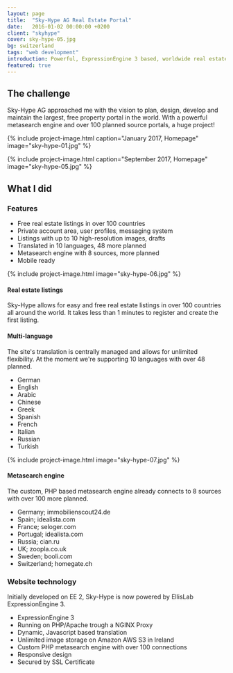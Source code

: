 ```yaml
---
layout: page
title:  "Sky-Hype AG Real Estate Portal"
date:   2016-01-02 00:00:00 +0200
client: "skyhype"
cover: sky-hype-05.jpg
bg: switzerland
tags: "web development"
introduction: Powerful, ExpressionEngine 3 based, worldwide real estate portal.
featured: true
---
```


## The challenge

Sky-Hype AG approached me with the vision to plan, design, develop and maintain the largest, free property portal in the world. With a powerful metasearch engine and over 100 planned source portals, a huge project!

{% include project-image.html caption="January 2017, Homepage" image="sky-hype-01.jpg" %}

{% include project-image.html caption="September 2017, Homepage" image="sky-hype-05.jpg" %}

## What I did

### Features

- Free real estate listings in over 100 countries
- Private account area, user profiles, messaging system
- Listings with up to 10 high-resolution images, drafts
- Translated in 10 languages, 48 more planned
- Metasearch engine with 8 sources, more planned
- Mobile ready

{% include project-image.html image="sky-hype-06.jpg" %}

#### Real estate listings

Sky-Hype allows for easy and free real estate listings in over 100 countries all around the world. It takes less than 1 minutes to register and create the first listing.

#### Multi-language

The site's translation is centrally managed and allows for unlimited flexibility. At the moment we're supporting 10 languages with over 48 planned.

- German
- English
- Arabic
- Chinese
- Greek
- Spanish
- French
- Italian
- Russian
- Turkish

{% include project-image.html image="sky-hype-07.jpg" %}

#### Metasearch engine

The custom, PHP based metasearch engine already connects to 8 sources with over 100 more planned.

- Germany; immobilienscout24.de
- Spain; idealista.com
- France; seloger.com
- Portugal; idealista.com
- Russia; cian.ru
- UK; zoopla.co.uk
- Sweden; booli.com
- Switzerland; homegate.ch

### Website technology

Initially developed on EE 2, Sky-Hype is now powered by EllisLab ExpressionEngine 3.

- ExpressionEngine 3
- Running on PHP/Apache trough a NGINX Proxy
- Dynamic, Javascript based translation
- Unlimited image storage on Amazon AWS S3 in Ireland
- Custom PHP metasearch engine with over 100 connections
- Responsive design
- Secured by SSL Certificate
